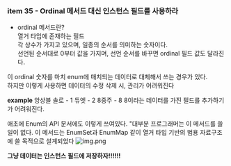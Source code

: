 ### item 35 - Ordinal 메서드 대신 인스턴스 필드를 사용하라

* ordinal 메서드란?<br>
  열거 타입에 존재하는 필드 <br>
  각 상수가 가지고 있으며, 일종의 순서를 의미하는 숫자이다.<br>
  선언된 순서대로 0부터 값을 가지며, 선언 순서를 바꾸면 ordinal 필드 값도 달라진다.<br>

이 ordinal 숫자를 마치 enum에 매치되는 데이터로 대체해서 쓰는 경우가 있다.<br>
하지만 이렇게 사용하면 데이터의 수정 삭제 시, 관리가 어려워진다 <br>

**example** 
앙상블
솔로 - 1 
듀엣 - 2
8중주 - 8
8이라는 데이터를 가진 필드를 추가하기가 어려워진다.

애초에 Enum의 API 문서에도 이렇게 쓰여있다.
"대부분 프로그래머는 이 메서드를 쓸 일이 없다. 
이 메서드는 EnumSet과 EnumMap 같이 열거 타입 기반의 범용 자료구조에 쓸 목적으로 설계되었다
![img.png](img.png)


**그냥 데이터는 인스턴스 필드에 저장하자!!!!!!**
